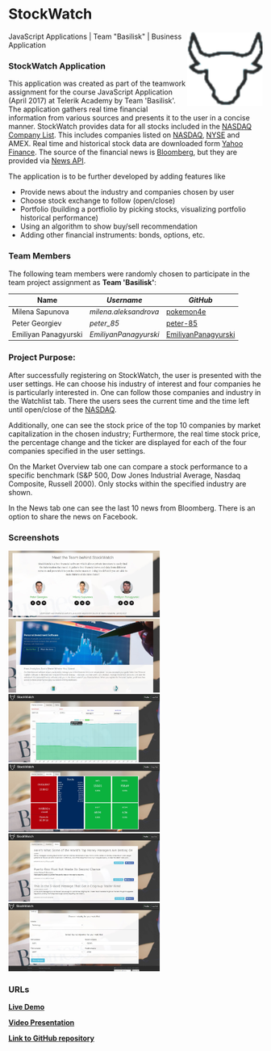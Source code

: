 # StockWatch
<img src="./resources/imgs/logo.png" width="150px" align="right">
JavaScript Applications | Team "Basilisk" | Business Application

### StockWatch Application
This application was created as part of the teamwork assignment for the course JavaScript Application (April 2017) at Telerik Academy by Team 'Basilisk'. The application gathers real time financial information from various sources and presents it to the user in a concise manner. StockWatch provides data for all stocks included in the [NASDAQ Company List](http://www.nasdaq.com/screening/company-list.aspx). This includes companies listed on [NASDAQ](http://www.nasdaq.com/), [NYSE](https://www.nyse.com/index) and AMEX. Real time and historical stock data are downloaded form [Yahoo Finance](https://finance.yahoo.com/). The source of the financial news is [Bloomberg](https://www.bloomberg.com/), but they are provided via [News API](https://newsapi.org).

The application is to be further developed by adding features like 
* Provide news about the industry and companies chosen by user
* Choose stock exchange to follow (open/close)
* Portfolio (building a portfiolio by picking stocks, visualizing portfolio historical performance)
* Using an algorithm to show buy/sell recommendation
* Adding other financial instruments: bonds, options, etc.

### Team Members
The following team members were randomly chosen to participate in the team project assignment as **Team 'Basilisk'**:

| Name                     | *Username*              | *GitHub*                                                      |
| -------------------------| ------------------------| --------------------------------------------------------------|
| Milena Sapunova          | *milena.aleksandrova*   | [pokemon4e](https://github.com/pokemon4e)                     |
| Peter Georgiev           | *peter_85*              | [peter-85](https://github.com/peter-85)                       | 
| Emiliyan Panagyurski     | *EmiliyanPanagyurski*   | [EmiliyanPanagyurski](https://github.com/EmiliyanPanagyurski) |
 
### Project Purpose:
After successfully registering on StockWatch, the user is presented with the user settings. He can choose his industry of interest and four companies he is particularly interested in. One can follow those companies and industry in the Watchlist tab. There the users sees the current time and the time left until open/close of the [NASDAQ](http://www.nasdaq.com/).

Additionally, one can see the stock price of the top 10 companies by market capitalization in the chosen industry; Furthermore, the real time stock price, the percentage change and the ticker are displayed for each of the four companies specified in the user settings. 

On the Market Overview tab one can compare a stock performance to a specific benchmark (S&P 500, Dow Jones Industrial Average, Nasdaq Composite, Russell 2000). Only stocks within the specified industry are shown. 

In the News tab one can see the last 10 news from Bloomberg. There is an option to share the news on Facebook.


### Screenshots		   
<img width="300px" src="resources/imgs/team.JPG"> <img width="300px" src="resources/imgs/home.JPG"> 
<img width="300px" src="resources/imgs/market-overview.JPG"> <img width="300px" src="resources/imgs/watchlist.JPG"> 
<img width="300px" src="resources/imgs/news.jpg"> <img width="300px" src="resources/imgs/user-settings.JPG"> 
 
### URLs
[**Live Demo**](https://stock-watch-eab0d.firebaseapp.com/)

[**Video Presentation**](https://youtu.be/oZwoByvm7kA)

[**Link to GitHub repository**](https://github.com/TelerikTeamBasilisk/StockWatch)
